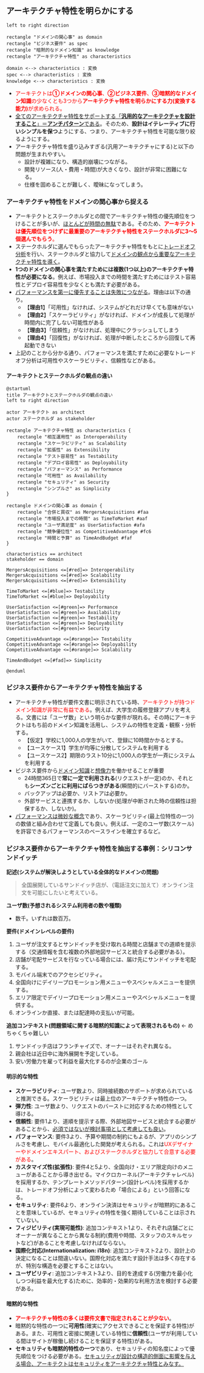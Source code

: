 ## アーキテクチャ特性を明らかにする

```plantuml
left to right direction

rectangle "ドメインの関心事" as domain
rectangle "ビジネス要件" as spec
rectangle "暗黙的なドメイン知識" as knowledge
rectangle "アーキテクチャ特性" as characteristics

domain <--> characteristics : 変換
spec <--> characteristics : 変換
knowledge <--> characteristics : 変換
```

- <font color=red>アーキテクトは<b>①ドメインの関心事</b>、<b>②ビジネス要件</b>、<b>③暗黙的なドメイン知識</b>の少なくとも3つから<b>アーキテクチャ特性を明らかにする力(変換する能力)</b>が求められる。</font>
- <u>全てのアーキテクチャ特性をサポートする「**汎用的なアーキテクチャを設計すること**」＝**アンチパターン**である</u>。そのため、**設計はイテレーティブに行いシンプルを保つ**ようにする、つまり、アーキテクチャ特性を可能な限り絞るようにする。
- アーキテクチャ特性を盛り込みすぎる(汎用アーキテクチャにする)と以下の問題が生まれやすい。
  - 設計が複雑になり、構造的崩壊につながる。
  - 開発リソース(人・費用・時間)が大きくなり、設計が非常に困難になる。
  - 仕様を固めることが難しく、曖昧になってしまう。

### アーキテクチャ特性をドメインの関心事から捉える

- アーキテクトとステークホルダとの間でアーキテクチャ特性の優先順位をつけることが多いが、<u>ほとんどが時間の無駄</u>である。そのため、<font color=red><b>アーキテクトは優先順位をつけずに最重要のアーキテクチャ特性をステークホルダに3〜5個選んでもらう</b>。</font>
- ステークホルダに選んでもらったアーキテクチャ特性をもとに<u>トレードオフ分析</u>を行い、ステークホルダと協力して<u>ドメインの観点から重要なアーキテクチャ特性を導く</u>。
- **1つのドメインの関心事を満たすためには複数(1つ以上)のアーキテクチャ特性が必要になる**。例えば、市場投入までの時間を満たすためにはテスト容易性とデプロイ容易性を少なくとも満たす必要がある。
- <u>パフォーマンスを第一に優先することは失敗につながる</u>。理由は以下の通り。
  - 【**理由1**】「可用性」なければ、システムがどれだけ早くても意味がない
  - 【**理由2**】「スケーラビリティ」がなければ、ドメインが成長して処理が時間内に完了しない可能性がある
  - 【**理由3**】「信頼性」がなければ、処理中にクラッシュしてしまう
  - 【**理由4**】「回復性」がなければ、処理が中断したところから回復して再起動できない
- 上記のことから分かる通り、パフォーマンスを満たすために必要なトレードオフ分析は可用性やスケーラビリティ、信頼性などがある。

#### アーキテクトとステークホルダの観点の違い

```plantuml
@startuml
title アーキテクトとステークホルダの観点の違い
left to right direction

actor アーキテクト as architect
actor ステークホルダ as stakeholder

rectangle アーキテクチャ特性 as characteristics {
    rectangle "相互運用性" as Interoperability
    rectangle "スケーラビリティ" as Scalability
    rectangle "拡張性" as Extensibility
    rectangle "テスト容易性" as Testability
    rectangle "デプロイ容易性" as Deployability
    rectangle "パフォーマンス" as Performance
    rectangle "可用性" as Availability
    rectangle "セキュリティ" as Security
    rectangle "シンプルさ" as Simplicity
}

rectangle ドメインの関心事 as domain {
    rectangle "合併と買収" as MergersAcquisitions #faa
    rectangle "市場投入までの時間" as TimeToMarket #aaf
    rectangle "ユーザ満足度" as UserSatisfaction #afa
    rectangle "競争優位性" as CompetitiveAdvantage #fc6
    rectangle "時間と予算" as TimeAndBudget #faf
}

characteristics == architect
stakeholder == domain

MergersAcquisitions <=[#red]=> Interoperability
MergersAcquisitions <=[#red]=> Scalability
MergersAcquisitions <=[#red]=> Extensibility

TimeToMarket <=[#blue]=> Testability
TimeToMarket <=[#blue]=> Deployability

UserSatisfaction <=[#green]=> Performance
UserSatisfaction <=[#green]=> Availability
UserSatisfaction <=[#green]=> Testability
UserSatisfaction <=[#green]=> Deployability
UserSatisfaction <=[#green]=> Security

CompetitiveAdvantage <=[#orange]=> Testability
CompetitiveAdvantage <=[#orange]=> Deployability
CompetitiveAdvantage <=[#orange]=> Scalability

TimeAndBudget <=[#fad]=> Simplicity

@enduml
```

<div style="page-break-before:always"></div>

### ビジネス要件からアーキテクチャ特性を抽出する

- アーキテクチャ特性が要件文書に明示されている時、<font color=red>アーキテクトが持つドメイン知識が非常に有益である</font>。例えば、大学生の履修登録アプリを考える。文書には「ユーザ数」という明らかな要件が現れる。その時にアーキテクトはもち前のドメイン知識を活用し、システムの特性を定義・観察・分析する。
  - 【仮定】学校に1,000人の学生がいて、登録に10時間かかるとする。
  - 【ユースケース1】学生が均等に分散してシステムを利用する
  - 【ユースケース2】期限のラスト10分に1,000人の学生が一斉にシステムを利用する
- ビジネス要件から<u>ドメイン知識</u>と<u>想像力</u>を働かせることが重要
  - 24時間365日で**常に一定で利用される**(リクエストが一定)のか、それとも**シーズンごとに利用にばらつきがある**(瞬間的にバーストする)のか。
  - バックアップは必要か、リストアは必要か。
  - 外部サービスと連携するか、しないか(処理が中断された時の信頼性は担保するか、しないか)。
- <u>パフォーマンスは微妙な概念</u>であり、スケーラビリティ(最上位特性の一つ)の数値と組み合わせて定義しても良い。例えば、一定のユーザ数(スケール)を許容できるパフォーマンスのベースラインを確立するなど。

### ビジネス要件からアーキテクチャ特性を抽出する事例：シリコンサンドイッチ

**記述(システムが解決しようとしている全体的なドメインの問題)**
> 全国展開しているサンドイッチ店が、（電話注文に加えて）オンライン注文を可能にしたいと考えている。

**ユーザ数(予想されるシステム利用者の数や種類)**
- 数千。いずれは数百万。

**要件(ドメインレベルの要件)**
1. ユーザが注文するとサンドイッチを受け取れる時間と店舗までの道順を提示する（交通情報を含む複数の外部地図サービスと統合する必要がある）。
2. 店舗が宅配サービスを行なっている場合には、届け先にサンドイッチを宅配する。
3. モバイル端末でのアクセシビリティ。
4. 全国向けにデイリープロモーション用メニューやスペシャルメニューを提供する。
5. エリア限定でデイリープロモーション用メニューやスペシャルメニューを提供する。
6. オンラインか直接、または配達時の支払いが可能。

**追加コンテキスト(問題領域に関する暗黙的知識によって表現されるもの)** ← めちゃくちゃ難しい
1. サンドイッチ店はフランチャイズで、オーナーはそれぞれ異なる。
2. 親会社は近日中に海外展開を予定している。
3. 安い労働力を雇って利益を最大化するのが企業のゴール

#### 明示的な特性

- **スケーラビリティ**: ユーザ数より、同時接続数のサポートが求められていると推測できる。スケーラビリティは最上位のアーキテクチャ特性の一つ。
- **弾力性**: ユーザ数より、リクエストのバーストに対応するための特性として導ける。
- **信頼性**: 要件1より、道順を提示する際、外部地図サービスと統合する必要があることから、<u>必須ではないが検討事項として考慮しても良い</u>。
- **パフォーマンス**: 要件3より、予算や期間の制約にもよるが、アプリのシンプルさを考慮し、モバイル最適化した開発が考えられる。これは<font color=red>UXデザイナーやドメインエキスパート、およびステークホルダと協力して合意する必要がある</font>。
- **カスタマイズ性(拡張性)**: 要件4と5より、全国向け・エリア限定向けのメニューがあることから導き出せる。マイクロカーネル(アーキテクチャレベル)を採用するか、テンプレートメソッドパターン(設計レベル)を採用するかは、トレードオフ分析によって変わるため「場合による」という回答になる。
- **セキュリティ**: 要件6より、オンライン決済はセキュリティが暗黙的にあることを意味しているが、セキュリティの特性を強く期待していることは示されていない。
- **フィジビリティ(実現可能性)**: 追加コンテキスト1より、それぞれ店舗ごとにオーナーが異なることから異なる制約(費用や時間、スタッフのスキルセットなど)があることを考慮しなければならない。
- **国際化対応(Internationalization: i18n)**: 追加コンテキスト2より、設計上の決定になることは間違いない。国際化対応を満たす設計手法は多く存在するが、特別な構造を必要とすることはない。
- **ユーザビリティ**: 追加コンテキスト3より、目的を達成する(労働力を最小化しつつ利益を最大化する)ために、効率的・効果的な利用方法を検討する必要がある。

#### 暗黙的な特性

- <font color=red><b>アーキテクチャ特性の多くは要件文書で指定されることが少ない</b></font>。
- 暗黙的な特性の一つに**可用性**(確実にアクセスできることを保証する特性)がある。また、可用性と密接に関連している特性に**信頼性**(ユーザが利用している間はサイトが稼働し続けることを保証する特性)がある。
- **セキュリティも暗黙的特性の一つ**であり、セキュリティの知名度によって優先順位をつける必要がある。<u>セキュリティが設計の構造的側面に影響を与える場合、アーキテクトはセキュリティをアーキテクチャ特性とみなす。</u>
